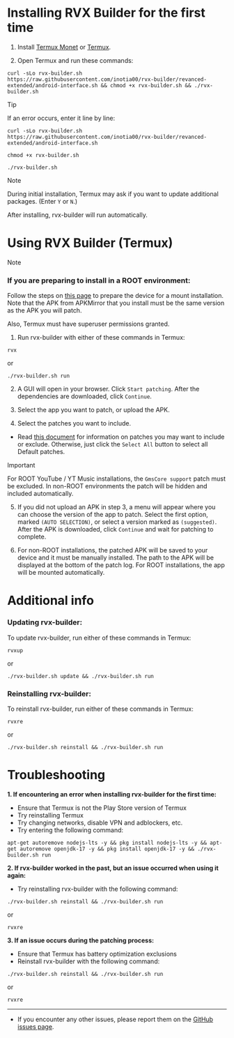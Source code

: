 Installing RVX Builder for the first time
==

1. Install [Termux Monet](https://github.com/HardcodedCat/termux-monet/releases/latest) or [Termux](https://github.com/termux/termux-app/releases/latest).

2. Open Termux and run these commands:

```
curl -sLo rvx-builder.sh https://raw.githubusercontent.com/inotia00/rvx-builder/revanced-extended/android-interface.sh && chmod +x rvx-builder.sh && ./rvx-builder.sh
```

> [!TIP]
>
> If an error occurs, enter it line by line: 
>
> ```
> curl -sLo rvx-builder.sh https://raw.githubusercontent.com/inotia00/rvx-builder/revanced-extended/android-interface.sh
> ```
> ```
> chmod +x rvx-builder.sh
> ```
> ```
> ./rvx-builder.sh
> ```

> [!NOTE]
>
> During initial installation, Termux may ask if you want to update additional packages. (Enter `Y` or `N`.)

After installing, rvx-builder will run automatically.


Using RVX Builder (Termux)
==

> [!NOTE]
> ### If you are preparing to install in a ROOT environment:
>
> Follow the steps on [this page](https://github.com/inotia00/revanced-documentation/blob/main/docs/supplying-an-apk.md) to prepare the device for a mount installation. Note that the APK from APKMirror that you install must be the same version as the APK you will patch.
>
> Also, Termux must have superuser permissions granted.


1. Run rvx-builder with either of these commands in Termux:

```
rvx
```
or
```
./rvx-builder.sh run
```

2. A GUI will open in your browser. Click `Start patching`. After the dependencies are downloaded, click `Continue`.

3. Select the app you want to patch, or upload the APK.

4. Select the patches you want to include.

- Read [this document](https://github.com/inotia00/revanced-documentation/blob/main/docs/information-about-patches.md) for information on patches you may want to include or exclude. Otherwise, just click the `Select All` button to select all Default patches.

> [!IMPORTANT]
> For ROOT YouTube / YT Music installations, the `GmsCore support` patch must be excluded. In non-ROOT environments the patch will be hidden and included automatically.

5. If you did not upload an APK in step 3, a menu will appear where you can choose the version of the app to patch. Select the first option, marked `(AUTO SELECTION)`, or select a version marked as `(suggested)`. After the APK is downloaded, click `Continue` and wait for patching to complete.

6. For non-ROOT installations, the patched APK will be saved to your device and it must be manually installed. The path to the APK will be displayed at the bottom of the patch log. For ROOT installations, the app will be mounted automatically.


Additional info
==

### Updating rvx-builder:

To update rvx-builder, run either of these commands in Termux:
```
rvxup
```
or
```
./rvx-builder.sh update && ./rvx-builder.sh run
```

### Reinstalling rvx-builder:

To reinstall rvx-builder, run either of these commands in Termux:
```
rvxre
```
or
```
./rvx-builder.sh reinstall && ./rvx-builder.sh run
```

Troubleshooting
==
**1. If encountering an error when installing rvx-builder for the first time:**

- Ensure that Termux is not the Play Store version of Termux
- Try reinstalling Termux
- Try changing networks, disable VPN and adblockers, etc.
- Try entering the following command:
```
apt-get autoremove nodejs-lts -y && pkg install nodejs-lts -y && apt-get autoremove openjdk-17 -y && pkg install openjdk-17 -y && ./rvx-builder.sh run
```

**2. If rvx-builder worked in the past, but an issue occurred when using it again:**

- Try reinstalling rvx-builder with the following command:
```
./rvx-builder.sh reinstall && ./rvx-builder.sh run
```
or
```
rvxre
```

**3. If an issue occurs during the patching process:**

- Ensure that Termux has battery optimization exclusions
- Reinstall rvx-builder with the following command:
```
./rvx-builder.sh reinstall && ./rvx-builder.sh run
```
or
```
rvxre
```

___
- If you encounter any other issues, please report them on the [GitHub issues page](https://github.com/inotia00/rvx-builder/issues).